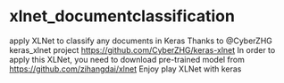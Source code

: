 # xlnet_documentclassification
apply XLNet to classify any documents in Keras
Thanks to @CyberZHG keras_xlnet project https://github.com/CyberZHG/keras-xlnet
In order to apply this XLNet, you need to download pre-trained model from https://github.com/zihangdai/xlnet
Enjoy play XLNet with keras

